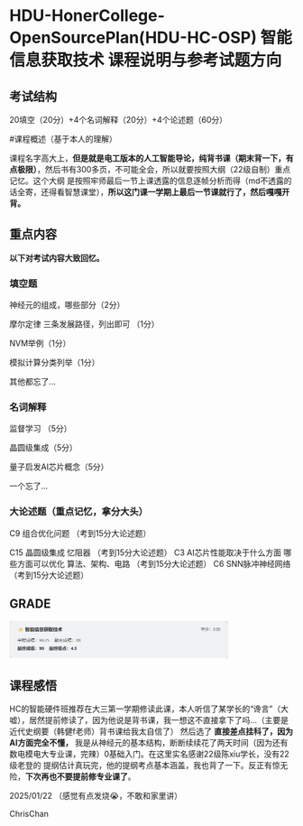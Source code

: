 # HDU-HonerCollege-OpenSourcePlan(HDU-HC-OSP) 智能信息获取技术 课程说明与参考试题方向

## 考试结构

20填空（20分）+4个名词解释（20分）+4个论述题（60分）

#课程概述（基于本人的理解）

课程名字高大上，**但是就是电工版本的人工智能导论，纯背书课（期末背一下，有点极限）**，然后书有300多页，不可能全会，所以就要按照大纲（22级自制）重点记忆。这个大纲
是按照牢师最后一节上课透露的信息逐帧分析而得（md不透露的话全寄，还得看智慧课堂），**所以这门课一学期上最后一节课就行了，然后嘎嘎开背。**


## 重点内容

**以下对考试内容大致回忆。**

### 填空题

神经元的组成，哪些部分（2分）

摩尔定律 三条发展路径，列出即可 （1分）

NVM举例（1分）

模拟计算分类列举（1分）

其他都忘了...

### 名词解释

监督学习 （5分）

晶圆级集成（5分）

量子启发AI芯片概念（5分）

一个忘了...

### 大论述题（重点记忆，拿分大头）


C9 组合优化问题 （考到15分大论述题）

C15 晶圆级集成 忆阻器 （考到15分大论述题）
C3 AI芯片性能取决于什么方面 哪些方面可以优化 算法、架构、电路 （考到15分大论述题）
C6 SNN脉冲神经网络（考到15分大论述题）

## GRADE

<img src=".\GRADE.png" alt="download" style="zoom:40%;" />

## 课程感悟

HC的智能硬件班推荐在大三第一学期修读此课，本人听信了某学长的“谗言”（大嘘），居然提前修读了，因为他说是背书课，我一想这不直接拿下了吗...（主要是近代史纲要（韩健f老师）背书课给我太自信了）
然后选了 **直接差点挂科了，因为AI方面完全不懂，** 我是从神经元的基本结构，断断续续花了两天时间（因为还有数电模电大专业课，完辣）0基础入门。在这里实名感谢22级陈xiu学长，没有22级老登的
提纲估计真玩完，他的提纲考点基本涵盖，我也背了一下。反正有惊无险，**下次再也不要提前修专业课了**。


2025/01/22 （感觉有点发烧😭，不敢和家里讲）

ChrisChan

